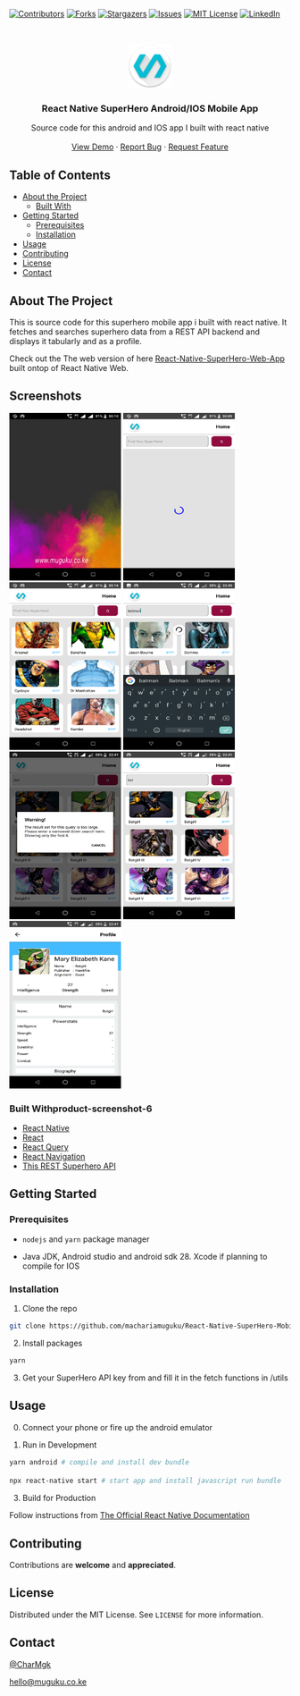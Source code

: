 [![Contributors][contributors-shield]][contributors-url]
[![Forks][forks-shield]][forks-url]
[![Stargazers][stars-shield]][stars-url]
[![Issues][issues-shield]][issues-url]
[![MIT License][license-shield]][license-url]
[![LinkedIn][linkedin-shield]][linkedin-url]

<!-- PROJECT LOGO -->
<br />
<p align="center">
  <a href="https://github.com/machariamuguku/React-Native-SuperHero-Mobile-App/releases/tag/v1.0/">
    <img src="assets/app_logo.png" alt="Logo" width="80" height="80">
  </a>

  <h3 align="center">React Native SuperHero Android/IOS Mobile App</h3>

  <p align="center">
    Source code for this android and IOS app I built with react native
    <br />
    <br />
    <a href="https://github.com/machariamuguku/React-Native-SuperHero-Mobile-App/releases/tag/v1.0">View Demo</a>
    ·
    <a href="https://github.com/machariamuguku/React-Native-SuperHero-Mobile-App/issues">Report Bug</a>
    ·
    <a href="https://github.com/machariamuguku/React-Native-SuperHero-Mobile-App/issues">Request Feature</a>
  </p>
</p>

<!-- TABLE OF CONTENTS -->

## Table of Contents

- [About the Project](#about-the-project)
  - [Built With](#built-with)
- [Getting Started](#getting-started)
  - [Prerequisites](#prerequisites)
  - [Installation](#installation)
- [Usage](#usage)
- [Contributing](#contributing)
- [License](#license)
- [Contact](#contact)

<!-- ABOUT THE PROJECT -->

## About The Project

This is source code for this superhero mobile app i built with react native. It fetches and searches superhero data from a REST API backend and displays it tabularly and as a profile.

Check out the The web version of here [React-Native-SuperHero-Web-App](https://github.com/machariamuguku/React-Native-SuperHero-Web-App) built ontop of React Native Web.

## Screenshots

[<img src="assets/screenshots/Screenshot_1.png" alt="React-Native-SuperHero-Mobile-App Screen Shot" width="200px" height="300px">](https://github.com/machariamuguku/React-Native-SuperHero-Mobile-App/releases/tag/v1.0/)
[<img src="assets/screenshots/Screenshot_2.png" alt="React-Native-SuperHero-Mobile-App Screen Shot" width="200px" height="300px">](https://github.com/machariamuguku/React-Native-SuperHero-Mobile-App/releases/tag/v1.0/)
[<img src="assets/screenshots/Screenshot_3.png" alt="React-Native-SuperHero-Mobile-App Screen Shot" width="200px" height="300px">](https://github.com/machariamuguku/React-Native-SuperHero-Mobile-App/releases/tag/v1.0/)
[<img src="assets/screenshots/Screenshot_4.png" alt="React-Native-SuperHero-Mobile-App Screen Shot" width="200px" height="300px">](https://github.com/machariamuguku/React-Native-SuperHero-Mobile-App/releases/tag/v1.0/)
[<img src="assets/screenshots/Screenshot_5.png" alt="React-Native-SuperHero-Mobile-App Screen Shot" width="200px" height="300px">](https://github.com/machariamuguku/React-Native-SuperHero-Mobile-App/releases/tag/v1.0/)
[<img src="assets/screenshots/Screenshot_6.png" alt="React-Native-SuperHero-Mobile-App Screen Shot" width="200px" height="300px">](https://github.com/machariamuguku/React-Native-SuperHero-Mobile-App/releases/tag/v1.0/)
[<img src="assets/screenshots/Screenshot_7.png" alt="React-Native-SuperHero-Mobile-App Screen Shot" width="200px" height="300px">](https://github.com/machariamuguku/React-Native-SuperHero-Mobile-App/releases/tag/v1.0/)

### Built Withproduct-screenshot-6

- [React Native](https://reactnative.dev/)
- [React](https://reactjs.org/)
- [React Query](https://github.com/tannerlinsley/react-query)
- [React Navigation](https://reactnavigation.org/)
- [This REST Superhero API](https://superheroapi.com/)

<!-- GETTING STARTED -->

## Getting Started

### Prerequisites

- `nodejs` and `yarn` package manager

- Java JDK, Android studio and android sdk 28. Xcode if planning to compile for IOS

### Installation

1. Clone the repo

```sh
git clone https://github.com/machariamuguku/React-Native-SuperHero-Mobile-App.git
```

2. Install packages

```sh
yarn
```

3. Get your SuperHero API key from and fill it in the fetch functions in /utils

<!-- USAGE EXAMPLES -->

## Usage

0. Connect your phone or fire up the android emulator

1. Run in Development

```sh
yarn android # compile and install dev bundle

npx react-native start # start app and install javascript run bundle
```

3. Build for Production

Follow instructions from [The Official React Native Documentation](https://reactnative.dev/docs/signed-apk-android)

<!-- CONTRIBUTING -->

## Contributing

Contributions are **welcome** and **appreciated**.

## License

Distributed under the MIT License. See `LICENSE` for more information.

<!-- CONTACT -->

## Contact

[@CharMgk](https://twitter.com/CharMgk)

hello@muguku.co.ke

<!-- MARKDOWN LINKS & IMAGES -->
<!-- https://www.markdownguide.org/basic-syntax/#reference-style-links -->

[contributors-shield]: https://img.shields.io/github/contributors/machariamuguku/React-Native-SuperHero-Mobile-App.svg?style=flat-square
[contributors-url]: https://github.com/machariamuguku/React-Native-SuperHero-Mobile-App/graphs/contributors
[forks-shield]: https://img.shields.io/github/forks/machariamuguku/React-Native-SuperHero-Mobile-App.svg?style=flat-square
[forks-url]: https://github.com/machariamuguku/React-Native-SuperHero-Mobile-App/network/members
[stars-shield]: https://img.shields.io/github/stars/machariamuguku/React-Native-SuperHero-Mobile-App.svg?style=flat-square
[stars-url]: https://github.com/machariamuguku/React-Native-SuperHero-Mobile-App/stargazers
[issues-shield]: https://img.shields.io/github/issues/machariamuguku/React-Native-SuperHero-Mobile-App.svg?style=flat-square
[issues-url]: https://github.com/machariamuguku/React-Native-SuperHero-Mobile-App/issues
[license-shield]: https://img.shields.io/github/license/machariamuguku/React-Native-SuperHero-Mobile-App.svg?style=flat-square
[license-url]: https://github.com/machariamuguku/React-Native-SuperHero-Mobile-App/blob/master/LICENSE
[linkedin-shield]: https://img.shields.io/badge/-LinkedIn-black.svg?style=flat-square&logo=linkedin&colorB=555
[linkedin-url]: https://www.linkedin.com/in/machariamuguku/
